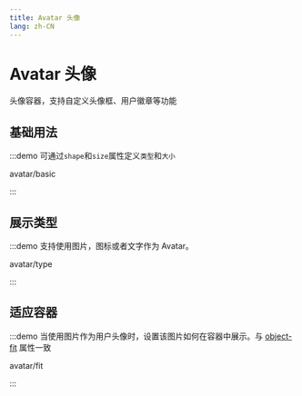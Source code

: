 ```yaml
---
title: Avatar 头像
lang: zh-CN
---
```


# Avatar 头像

头像容器，支持自定义头像框、用户徽章等功能

## 基础用法

:::demo 可通过`shape`和`size`属性定义`类型`和`大小`

avatar/basic

:::

## 展示类型

:::demo 支持使用图片，图标或者文字作为 Avatar。

avatar/type

:::

## 适应容器

:::demo 当使用图片作为用户头像时，设置该图片如何在容器中展示。与 [object-fit](https://developer.mozilla.org/en-US/docs/Web/CSS/object-fit) 属性一致

avatar/fit

:::
